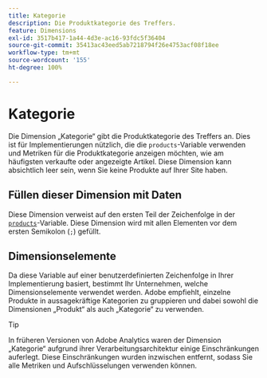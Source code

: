 ```yaml
---
title: Kategorie
description: Die Produktkategorie des Treffers.
feature: Dimensions
exl-id: 3517b417-1a44-4d3e-ac16-93fdc5f36404
source-git-commit: 35413ac43eed5ab7218794f26e4753acf08f18ee
workflow-type: tm+mt
source-wordcount: '155'
ht-degree: 100%

---
```


# Kategorie

Die Dimension „Kategorie“ gibt die Produktkategorie des Treffers an. Dies ist für Implementierungen nützlich, die die `products`-Variable verwenden und Metriken für die Produktkategorie anzeigen möchten, wie am häufigsten verkaufte oder angezeigte Artikel. Diese Dimension kann absichtlich leer sein, wenn Sie keine Produkte auf Ihrer Site haben.

## Füllen dieser Dimension mit Daten

Diese Dimension verweist auf den ersten Teil der Zeichenfolge in der [`products`](/help/implement/vars/page-vars/products.md)-Variable. Diese Dimension wird mit allen Elementen vor dem ersten Semikolon (`;`) gefüllt.

## Dimensionselemente

Da diese Variable auf einer benutzerdefinierten Zeichenfolge in Ihrer Implementierung basiert, bestimmt Ihr Unternehmen, welche Dimensionselemente verwendet werden. Adobe empfiehlt, einzelne Produkte in aussagekräftige Kategorien zu gruppieren und dabei sowohl die Dimensionen „Produkt“ als auch „Kategorie“ zu verwenden.

>[!TIP]
>
>In früheren Versionen von Adobe Analytics waren der Dimension „Kategorie“ aufgrund ihrer Verarbeitungsarchitektur einige Einschränkungen auferlegt. Diese Einschränkungen wurden inzwischen entfernt, sodass Sie alle Metriken und Aufschlüsselungen verwenden können.
